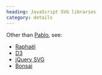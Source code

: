 ```yaml
--- 
heading: JavaScript SVG libraries
category: details
---
```


Other than [Pablo](http://pablojs.com), see:

* [Raphaël](http://raphaeljs.com)
* [D3](http://d3js.org)
* [jQuery SVG](http://keith-wood.name/svg.html)
* [Bonsai](http://bonsaijs.org)